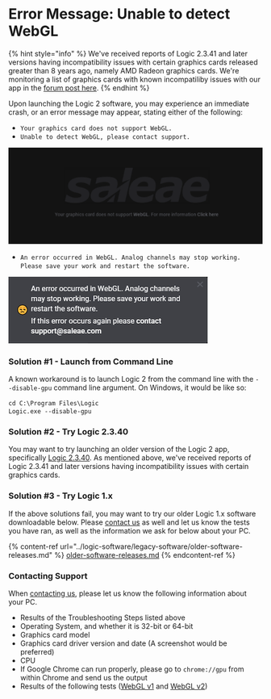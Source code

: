 # Error Message: Unable to detect WebGL

{% hint style="info" %}
We've received reports of Logic 2.3.41 and later versions having incompatibility issues with certain graphics cards released greater than 8 years ago, namely AMD Radeon graphics cards. We're monitoring a list of graphics cards with known incompatiliby issues with our app in the [forum post here](https://ideas.saleae.com/b/feature-requests/support-older-graphics-cards/).
{% endhint %}

Upon launching the Logic 2 software, you may experience an immediate crash, or an error message may appear, stating either of the following:

* `Your graphics card does not support WebGL.`
* `Unable to detect WebGL, please contact support.`

![Unable to Detect WebGL Error](<../.gitbook/assets/Screen Shot 2022-02-04 at 5.47.09 PM.png>)

* `An error occurred in WebGL. Analog channels may stop working. Please save your work and restart the software.`

![WebGL Error Message](<../.gitbook/assets/webgl-analog (1).png>)

### Solution #1 - Launch from Command Line

A known workaround is to launch Logic 2 from the command line with the `--disable-gpu` command line argument. On Windows, it would be like so:

```
cd C:\Program Files\Logic
Logic.exe --disable-gpu
```

### Solution #2 - Try Logic 2.3.40

You may want to try launching an older version of the Logic 2 app, specifically [Logic 2.3.40](https://ideas.saleae.com/f/changelog/2340/). As mentioned above, we've received reports of Logic 2.3.41 and later versions having incompatibility issues with certain graphics cards.

### Solution #3 - Try Logic 1.x

If the above solutions fail, you may want to try our older Logic 1.x software downloadable below. Please [contact us](https://contact.saleae.com/hc/en-us/requests/new) as well and let us know the tests you have ran, as well as the information we ask for below about your PC.

{% content-ref url="../logic-software/legacy-software/older-software-releases.md" %}
[older-software-releases.md](../logic-software/legacy-software/older-software-releases.md)
{% endcontent-ref %}

### Contacting Support

When [contacting us](https://contact.saleae.com/hc/en-us/requests/new), please let us know the following information about your PC.

* Results of the Troubleshooting Steps listed above
* Operating System, and whether it is 32-bit or 64-bit
* Graphics card model
* Graphics card driver version and date (A screenshot would be preferred)
* CPU
* If Google Chrome can run properly, please go to `chrome://gpu` from within Chrome and send us the output
* Results of the following tests ([WebGL v1](https://webglreport.com/?v=1) and [WebGL v2](https://webglreport.com/?v=2))
